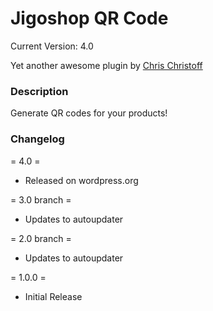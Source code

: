 # Jigoshop QR Code #

Current Version: 4.0

Yet another awesome plugin by [Chris Christoff](http://www.chriscct7.com)

### Description ###

Generate QR codes for your products!


### Changelog ###
= 4.0 = 
* Released on wordpress.org

= 3.0 branch =
* Updates to autoupdater

= 2.0 branch =
* Updates to autoupdater

= 1.0.0 =
* Initial Release